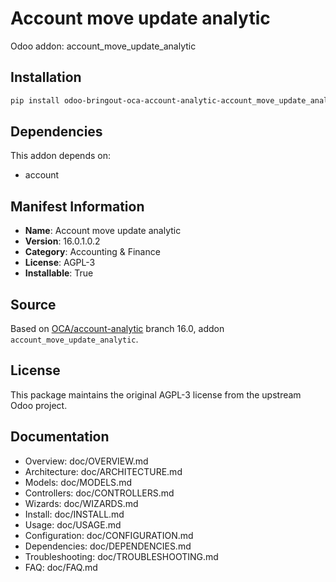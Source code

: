 # Account move update analytic

Odoo addon: account_move_update_analytic

## Installation

```bash
pip install odoo-bringout-oca-account-analytic-account_move_update_analytic
```

## Dependencies

This addon depends on:
- account

## Manifest Information

- **Name**: Account move update analytic
- **Version**: 16.0.1.0.2
- **Category**: Accounting & Finance
- **License**: AGPL-3
- **Installable**: True

## Source

Based on [OCA/account-analytic](https://github.com/OCA/account-analytic) branch 16.0, addon `account_move_update_analytic`.

## License

This package maintains the original AGPL-3 license from the upstream Odoo project.

## Documentation

- Overview: doc/OVERVIEW.md
- Architecture: doc/ARCHITECTURE.md
- Models: doc/MODELS.md
- Controllers: doc/CONTROLLERS.md
- Wizards: doc/WIZARDS.md
- Install: doc/INSTALL.md
- Usage: doc/USAGE.md
- Configuration: doc/CONFIGURATION.md
- Dependencies: doc/DEPENDENCIES.md
- Troubleshooting: doc/TROUBLESHOOTING.md
- FAQ: doc/FAQ.md
